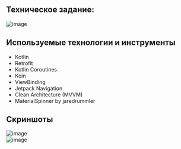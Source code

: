 ## Техническое задание:
![image](https://github.com/user-attachments/assets/d470ebc7-9d4e-472d-b088-f0501936ba9c)
</br>
## Используемые технологии и инструменты
- Kotlin
- Retrofit
- Kotlin Coroutines
- Koin
- ViewBinding
- Jetpack Navigation
- Clean Architecture (MVVM)
- MaterialSpinner by jaredrummler

## Скриншоты
![image](https://github.com/user-attachments/assets/b3179bcf-4267-4fdf-8a9d-157f4dced72c)
</br>
![image](https://github.com/user-attachments/assets/6d522969-1a0e-4884-bad6-70311917ae00)

